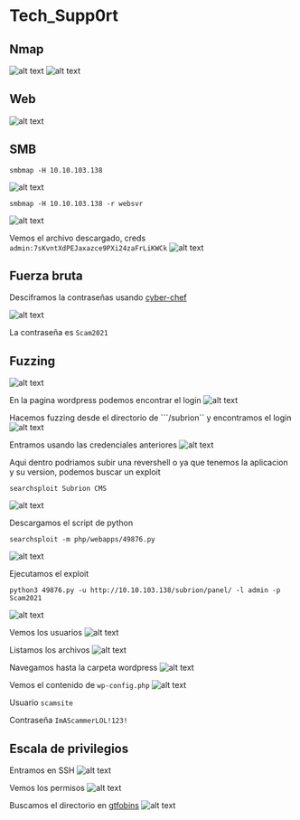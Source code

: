 # Tech_Supp0rt

## Nmap

![alt text](image.png)
![alt text](image-1.png)

## Web
    
![alt text](image-3.png)

## SMB
    smbmap -H 10.10.103.138 

![alt text](image-2.png)

    smbmap -H 10.10.103.138 -r websvr 

![alt text](image-4.png)

Vemos el archivo descargado, creds ``admin:7sKvntXdPEJaxazce9PXi24zaFrLiKWCk``
![alt text](image-5.png)

## Fuerza bruta

Desciframos la contraseñas usando [cyber-chef](https://gchq.github.io/CyberChef/)

![alt text](image-8.png)

La contraseña es ``Scam2021``

## Fuzzing

![alt text](image-6.png)

En la pagina wordpress podemos encontrar el login
![alt text](image-7.png)

Hacemos fuzzing desde el directorio de ```/subrion`` y encontramos el login
![alt text](image-9.png)

Entramos usando las credenciales anteriores
![alt text](image-10.png)

Aqui dentro podriamos subir una revershell o ya que tenemos la aplicacion y su version, podemos buscar un exploit

    searchsploit Subrion CMS

![alt text](image-11.png)

Descargamos el script de python

    searchsploit -m php/webapps/49876.py

![alt text](image-12.png)

Ejecutamos el exploit

    python3 49876.py -u http://10.10.103.138/subrion/panel/ -l admin -p Scam2021

![alt text](image-13.png)

Vemos los usuarios
![alt text](image-17.png)

Listamos los archivos
![alt text](image-14.png)

Navegamos hasta la carpeta wordpress
![alt text](image-15.png)

Vemos el contenido de ``wp-config.php``
![alt text](image-16.png)

Usuario ``scamsite``

Contraseña ``ImAScammerLOL!123!``

## Escala de privilegios

Entramos en SSH
![alt text](image-18.png)

Vemos los permisos
![alt text](image-19.png)

Buscamos el directorio en [gtfobins](https://gtfobins.github.io/gtfobins/iconv/#sudo)
![alt text](image-20.png)